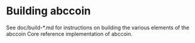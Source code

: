 Building abccoin
================

See doc/build-*.md for instructions on building the various
elements of the abccoin Core reference implementation of abccoin.
